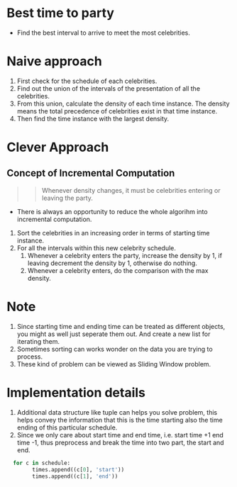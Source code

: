 # Best time to party
- Find the best interval to arrive to meet the most celebrities.


# Naive approach
1. First check for the schedule of each celebrities.
2. Find out the union of the intervals of the presentation of all the celebrities.
3. From this union, calculate the density of each time instance. The density means the total precedence of celebrities exist in that time instance.
4. Then find the time instance with the largest density.

# Clever Approach
## Concept of Incremental Computation
>> Whenever density changes, it must be celebrities entering or leaving the party.
- There is always an opportunity to reduce the whole algorihm into incremental computation.

1. Sort the celebrities in an increasing order in terms of starting time instance.
2. For all the intervals within this new celebrity schedule.
    1. Whenever a celebrity enters the party, increase the density by 1, if leaving decrement the density by 1, otherwise do nothing.
    2. Whenever a celebrity enters, do the comparison with the max density.


# Note
1. Since starting time and ending time can be treated as different objects, you might as well just seperate them out. And create a new list for iterating them.
2. Sometimes sorting can works wonder on the data you are trying to process.
3. These kind of problem can be viewed as Sliding Window problem.

# Implementation details
1. Additional data structure like tuple can helps you solve problem, this helps convey the information that this is the time starting also the time ending of this particular schedule.
2. Since we only care about start time and end time, i.e. start time +1 end time -1, thus preprocess and break the time into two part, the start and end.
```python
  for c in schedule:
        times.append((c[0], 'start'))
        times.append((c[1], 'end'))
```
